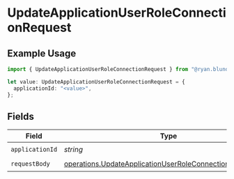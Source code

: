 # UpdateApplicationUserRoleConnectionRequest

## Example Usage

```typescript
import { UpdateApplicationUserRoleConnectionRequest } from "@ryan.blunden/discord-sdk/models/operations";

let value: UpdateApplicationUserRoleConnectionRequest = {
  applicationId: "<value>",
};
```

## Fields

| Field                                                                                                                                  | Type                                                                                                                                   | Required                                                                                                                               | Description                                                                                                                            |
| -------------------------------------------------------------------------------------------------------------------------------------- | -------------------------------------------------------------------------------------------------------------------------------------- | -------------------------------------------------------------------------------------------------------------------------------------- | -------------------------------------------------------------------------------------------------------------------------------------- |
| `applicationId`                                                                                                                        | *string*                                                                                                                               | :heavy_check_mark:                                                                                                                     | N/A                                                                                                                                    |
| `requestBody`                                                                                                                          | [operations.UpdateApplicationUserRoleConnectionRequestBody](../../models/operations/updateapplicationuserroleconnectionrequestbody.md) | :heavy_check_mark:                                                                                                                     | N/A                                                                                                                                    |